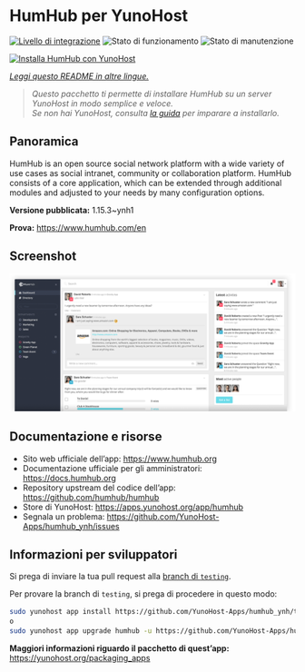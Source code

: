 <!--
N.B.: Questo README è stato automaticamente generato da <https://github.com/YunoHost/apps/tree/master/tools/readme_generator>
NON DEVE essere modificato manualmente.
-->

# HumHub per YunoHost

[![Livello di integrazione](https://dash.yunohost.org/integration/humhub.svg)](https://dash.yunohost.org/appci/app/humhub) ![Stato di funzionamento](https://ci-apps.yunohost.org/ci/badges/humhub.status.svg) ![Stato di manutenzione](https://ci-apps.yunohost.org/ci/badges/humhub.maintain.svg)

[![Installa HumHub con YunoHost](https://install-app.yunohost.org/install-with-yunohost.svg)](https://install-app.yunohost.org/?app=humhub)

*[Leggi questo README in altre lingue.](./ALL_README.md)*

> *Questo pacchetto ti permette di installare HumHub su un server YunoHost in modo semplice e veloce.*  
> *Se non hai YunoHost, consulta [la guida](https://yunohost.org/install) per imparare a installarlo.*

## Panoramica

HumHub is an open source social network platform with a wide variety of use cases as social intranet, community or collaboration platform. HumHub consists of a core application, which can be extended through additional modules and adjusted to your needs by many configuration options. 


**Versione pubblicata:** 1.15.3~ynh1

**Prova:** <https://www.humhub.com/en>

## Screenshot

![Screenshot di HumHub](./doc/screenshots/app_small.png)

## Documentazione e risorse

- Sito web ufficiale dell’app: <https://www.humhub.org>
- Documentazione ufficiale per gli amministratori: <https://docs.humhub.org>
- Repository upstream del codice dell’app: <https://github.com/humhub/humhub>
- Store di YunoHost: <https://apps.yunohost.org/app/humhub>
- Segnala un problema: <https://github.com/YunoHost-Apps/humhub_ynh/issues>

## Informazioni per sviluppatori

Si prega di inviare la tua pull request alla [branch di `testing`](https://github.com/YunoHost-Apps/humhub_ynh/tree/testing).

Per provare la branch di `testing`, si prega di procedere in questo modo:

```bash
sudo yunohost app install https://github.com/YunoHost-Apps/humhub_ynh/tree/testing --debug
o
sudo yunohost app upgrade humhub -u https://github.com/YunoHost-Apps/humhub_ynh/tree/testing --debug
```

**Maggiori informazioni riguardo il pacchetto di quest’app:** <https://yunohost.org/packaging_apps>
